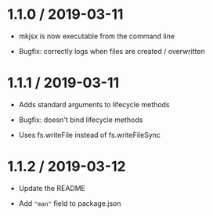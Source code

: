 # 1.1.0 / 2019-03-11

- mkjsx is now executable from the command line

- Bugfix: correctly logs when files are created / overwritten

# 1.1.1 / 2019-03-11

- Adds standard arguments to lifecycle methods

- Bugfix: doesn't bind lifecycle methods

- Uses fs.writeFile instead of fs.writeFileSync

# 1.1.2 / 2019-03-12

- Update the README

- Add `"man"` field to package.json